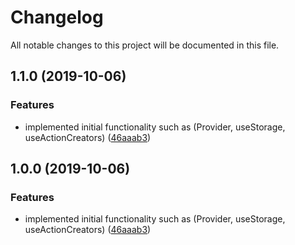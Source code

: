 # Changelog

All notable changes to this project will be documented in this file.

## 1.1.0 (2019-10-06)


### Features

* implemented initial functionality such as (Provider, useStorage, useActionCreators) ([46aaab3](https://github.com/andres-kovalev/react-easy-flux/commit/46aaab3))

## 1.0.0 (2019-10-06)


### Features

* implemented initial functionality such as (Provider, useStorage, useActionCreators) ([46aaab3](https://github.com/andres-kovalev/react-easy-flux/commit/46aaab3))
